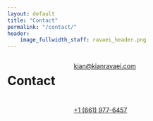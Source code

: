 ```yaml
---
layout: default
title: "Contact"
permalink: "/contact/"
header:
    image_fullwidth_staff: ravaei_header.png
---
```




<div class="row t30">
	<div class="medium-8 columns medium-offset-2 end">

<div class="text-center">
					<h1 class="h">Contact</h1>
				</div>


<div class="row">
  <div class="medium-6 columns text-center">
    <p style="font-size:100px; margin-bottom:0"><i class="icon-mail"></i></p>
    <p class="teaser" style="white-space:nowrap;"><a href="mailto:kian@kianravaei.com">kian@kianravaei.com</a></p>
    </div>
    <div class="medium-6 columns text-center">
    <p style="font-size:100px; margin-bottom:0"><i class="icon-chat"></i></p>
    <p class="teaser" style="white-space:nowrap;"><a href="tel:+1661-977-6457">+1 ‪(661) 977-6457‬</a></p>
      </div>
    </div>


</div>
</div>

<!-- 
<p class="teaser">Let's get in touch.</p>

For all inquiries (e.g. scores, commissions), please fill out the form below or send a message to <a href="mailto:kian@kianravaei.com">kian@kianravaei.com</a>.

<form method="POST"
  action="https://api.slapform.com/kianravaei@ucla.edu">
  <strong>Name</strong>
  <input type="text" name="name">
  <strong>Email</strong>
  <input type="email" name="email">
  <input type="text" name="slap_honey" type="hidden">
  <strong>Message</strong>
  <textarea type="text" name="message"></textarea>
  <button class="radius" type="submit">Submit</button>
</form> -->
